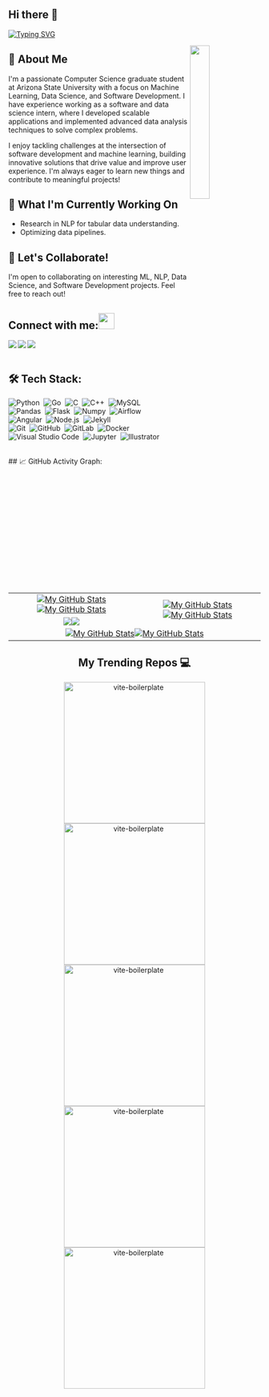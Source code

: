 ## Hi there 👋

<!--
**Vihang26/Vihang26** is a ✨ _special_ ✨ repository because its `README.md` (this file) appears on your GitHub profile.

Here are some ideas to get you started:

- 🔭 I’m currently working on ...
- 🌱 I’m currently learning ...
- 👯 I’m looking to collaborate on ...
- 🤔 I’m looking for help with ...
- 💬 Ask me about ...
- 📫 How to reach me: ...
- 😄 Pronouns: ...
- ⚡ Fun fact: ...
-->



[![Typing SVG](https://readme-typing-svg.herokuapp.com?color=F77222&size=29&multiline=true&width=700&lines=Welcome+To+Vihang+Pancholi's+GitHub+Profile)](https://git.io/typing-svg)

<a href="#"><img width="28%" height="auto" align="right" src="https://user-images.githubusercontent.com/76244600/130684066-fb0b5e47-6c93-469e-ba45-7cb62833b965.png" /></a>
## 🌟 About Me
I'm a passionate Computer Science graduate student at Arizona State University with a focus on Machine Learning, Data Science, and Software Development. I have experience working as a software and data science intern, where I developed scalable applications and implemented advanced data analysis techniques to solve complex problems.

I enjoy tackling challenges at the intersection of software development and machine learning, building innovative solutions that drive value and improve user experience. I'm always eager to learn new things and contribute to meaningful projects!


## 🔭 What I'm Currently Working On
- Research in NLP for tabular data understanding.
- Optimizing data pipelines.


## 💬 Let's Collaborate!
I'm open to collaborating on interesting ML, NLP, Data Science, and Software Development projects. Feel free to reach out!


## Connect with me:<img src="https://github.com/TheDudeThatCode/TheDudeThatCode/blob/master/Assets/Handshake.gif" height="32px">
<a href="https://www.linkedin.com/in/vihang-pancholi/" target="blank" >
  <img align="left"  src="https://img.shields.io/badge/LinkedIn-0077B5?style=for-the-badge&logo=linkedin&logoColor=white" />
  </a>
<a href="https://x.com/PancholiVihang" target="blank" >
    <img align="left" src="https://img.shields.io/badge/Twitter-1DA1F2?style=for-the-badge&logo=twitter&logoColor=white"/>
  </a>
  <a href="mailto:vhpancholi@gmail.com">
    <img align="left"src="https://img.shields.io/badge/Gmail-D14836?style=for-the-badge&logo=gmail&logoColor=white" />
  </a>

  <br>
  <br>
  
## 🛠️ Tech Stack:
![Python](https://img.shields.io/badge/-Python-555?style=flat&logo=python)&nbsp;
![Go](https://img.shields.io/badge/-Go-555?style=flat&logo=go)&nbsp;
![C](https://img.shields.io/badge/-C-555?style=flat&logo=C&logoColor=A8B9CC)&nbsp;
![C++](https://img.shields.io/badge/-C++-555?style=flat&logo=C%2B%2B&logoColor=fff)&nbsp;
![MySQL](https://img.shields.io/badge/-MySQL-555?style=flat&logo=mysql&logoColor=fff)&nbsp;\
![Pandas](https://img.shields.io/badge/-Pandas-555?style=flat&logo=pandas)&nbsp;
![Flask](https://img.shields.io/badge/-Flask-555?style=flat&logo=flask)&nbsp;
![Numpy](https://img.shields.io/badge/-Numpy-555?style=flat&logo=numpy)&nbsp;
![Airflow](https://img.shields.io/badge/-Apache_Airflow-555?style=flat&logo=Apache-Airflow)\
![Angular](https://img.shields.io/badge/-Angular-555?style=flat&logo=angular)&nbsp;
![Node.js](https://img.shields.io/badge/-Node.js-555?style=flat&logo=node.js)&nbsp;
![Jekyll](https://img.shields.io/badge/-Jekyll-555?style=flat&logo=jekyll)&nbsp;\
![Git](https://img.shields.io/badge/-Git-555?style=flat&logo=git)&nbsp;
![GitHub](https://img.shields.io/badge/-GitHub-555?style=flat&logo=github)&nbsp;
![GitLab](https://img.shields.io/badge/-GitLab-555?style=flat&logo=gitlab)&nbsp;
![Docker](https://img.shields.io/badge/-Docker-555?style=flat&logo=Docker)\
![Visual Studio Code](https://img.shields.io/badge/-Visual%20Studio%20Code-555?style=flat&logo=visual-studio-code&logoColor=007ACC)&nbsp;
![Jupyter](https://img.shields.io/badge/-Jupyter-555?style=flat&logo=jupyter)&nbsp;
![Illustrator](https://img.shields.io/badge/-Illustrator-555?style=flat&logo=adobe-illustrator)&nbsp;


<br>
<!--  <a > <img src="https://github-readme-stats.vercel.app/api/top-langs/?username=Rameshchandrapola&layout=compact&show_icons=true&bg_color=45,fc00ff,00dbde&title_color=000&text_color=000"  align="center" height="165" /></a> -->
## 📈 GitHub Activity Graph:

<table>
    <tr>
        <td align="center"><a href="https://github.com/Vihang26#gh-light-mode-only"><img src="https://github-readme-stats.vercel.app/api?username=Vihang26&show_icons=true&theme=default&include_all_commits=true#gh-light-mode-only" alt="My GitHub Stats"/></a><a href="https://github.com/Vihang26#gh-dark-mode-only"><img src="https://github-readme-stats.vercel.app/api?username=Vihang26&show_icons=true&theme=tokyonight&include_all_commits=true#gh-dark-mode-only" alt="My GitHub Stats"/></a></td>
        <td rowspan="2" align="center"><a href="https://github.com/Vihang26#gh-light-mode-only"><img src="https://github-readme-stats.vercel.app/api/top-langs/?username=Vihang26&theme=default&langs_count=8#gh-light-mode-only" alt="My GitHub Stats"/></a><a href="https://github.com/Vihang26#gh-dark-mode-only"><img src="https://github-readme-stats.vercel.app/api/top-langs/?username=Vihang26&theme=tokyonight&langs_count=8#gh-dark-mode-only" alt="My GitHub Stats"/></a></td>
    </tr>
    <tr>
        <td align="center"><a href="https://github.com/Vihang26#gh-light-mode-only"><img src="https://github-readme-streak-stats.herokuapp.com/?user=Vihang26&theme=default"/></a><a href="https://github.com/Vihang26#gh-dark-mode-only"><img src="https://github-readme-streak-stats.herokuapp.com/?user=Vihang26&theme=tokyonight"/></a></td>
    </tr>
    <tr>
        <td colspan="2" align="center"><a href="https://github.com/Vihang26#gh-light-mode-only"><img src="https://raw.githubusercontent.com/Vihang26/Vihang26/output/github-contribution-grid-snake-default.svg#gh-light-mode-only" alt="My GitHub Stats"/></a><a href="https://github.com/Vihang26#gh-dark-mode-only"><img src="https://raw.githubusercontent.com/Vihang26/Vihang26/output/github-contribution-grid-snake-dark.svg#gh-dark-mode-only" alt="My GitHub Stats"/></a></td>
    </tr>
</table>


<h2 align="center">My Trending Repos 💻</h2>
 <p align='center'>
  <a href="https://github.com/Vihang26/vera"><img width="282" src="https://denvercoder1-github-readme-stats.vercel.app/api/pin/?username=Vihang26&repo=vera&theme=react&bg_color=1F222E&title_color=8FBCBB&icon_color=F8D866&hide_border=true&show_icons=false" alt="vite-boilerplate"></a>
<a href="https://github.com/Vihang26/Retail-website"><img width="282" src="https://denvercoder1-github-readme-stats.vercel.app/api/pin/?username=Vihang26&repo=Retail-website&theme=react&bg_color=1F222E&title_color=8FBCBB&icon_color=F8D866&hide_border=true&show_icons=false" alt="vite-boilerplate"></a>
<a href="https://github.com/Vihang26/Autonomous-driving"><img width="282" src="https://denvercoder1-github-readme-stats.vercel.app/api/pin/?username=Vihang26&repo=Autonomous-driving&theme=react&bg_color=1F222E&title_color=8FBCBB&icon_color=F8D866&hide_border=true&show_icons=false" alt="vite-boilerplate"></a>
  <a href="https://github.com/Vihang26/DL-OBIA"><img width="282" src="https://denvercoder1-github-readme-stats.vercel.app/api/pin/?username=Vihang26&repo=DL-OBIA&theme=react&bg_color=1F222E&title_color=8FBCBB&icon_color=F8D866&hide_border=true&show_icons=false" alt="vite-boilerplate"></a>
    <a href="https://github.com/Vihang26/AutoMLViz"><img width="282" src="https://denvercoder1-github-readme-stats.vercel.app/api/pin/?username=Vihang26&repo=AutoMLViz&theme=react&bg_color=1F222E&title_color=8FBCBB&icon_color=F8D866&hide_border=true&show_icons=false" alt="vite-boilerplate"></a>
</p>
<br>
